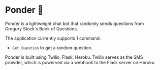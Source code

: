 # Ponder 🔮
Ponder is a lightweight chat bot that randomly sends questions from Gregory Stock's Book of Questions. 

The application currently supports 1 command:

- `Get Question` to get a random question. 

Ponder is built using Twilio, Flask, Heroku. Twilio serves as the SMS proivder, which is powerved via a webhook to the Flask server on Heroku. 

